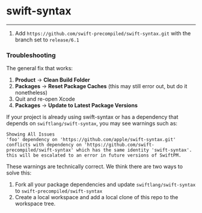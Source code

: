 # swift-syntax
---

1. Add `https://github.com/swift-precompiled/swift-syntax.git` with the branch set to `release/6.1`

### Troubleshooting

The general fix that works:
1. **Product** → **Clean Build Folder**
2. **Packages** → **Reset Package Caches** (this may still error out, but do it nonetheless)
3. Quit and re-open Xcode
4. **Packages** → **Update to Latest Package Versions**


If your project is already using swift-syntax or has a dependency that depends on `swiftlang/swift-syntax`, you may see warnings such as:

```
Showing All Issues
'foo' dependency on 'https://github.com/apple/swift-syntax.git' conflicts with dependency on 'https://github.com/swift-precompiled/swift-syntax' which has the same identity 'swift-syntax'. this will be escalated to an error in future versions of SwiftPM.
```

These warnings are technically correct. We think there are two ways to solve this:
1. Fork all your package dependencies and update `swiftlang/swift-syntax` to `swift-precompiled/swift-syntax`
2. Create a local workspace and add a local clone of this repo to the workspace tree. 

